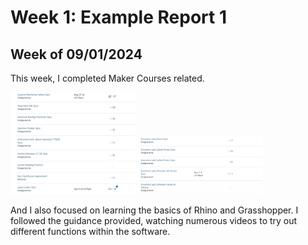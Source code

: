 # Week 1: Example Report 1 #
## Week of 09/01/2024

This week, I completed Maker Courses related.

<img width="200" alt="Learning Make Courses" src="assets/W1 Maker Courses 1.png">
<img width="200" alt="Learning Make Courses" src="assets/W1 Maker Courses 2.png">

And I also focused on learning the basics of Rhino and Grasshopper. I followed the guidance provided, watching numerous videos to try out different functions within the software. 
